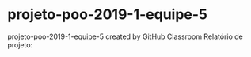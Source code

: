 # projeto-poo-2019-1-equipe-5
projeto-poo-2019-1-equipe-5 created by GitHub Classroom
Relatório de projeto:
